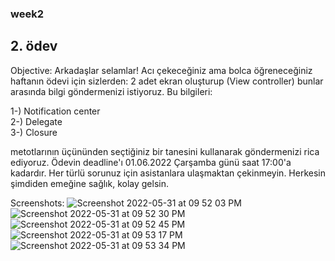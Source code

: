 ### week2
## 2. ödev
Objective:
Arkadaşlar selamlar! Acı çekeceğiniz ama bolca öğreneceğiniz haftanın ödevi için sizlerden: 2 adet ekran oluşturup (View controller) bunlar arasında bilgi göndermenizi istiyoruz. Bu bilgileri:  

1-) Notification center  
2-) Delegate  
3-) Closure  

metotlarının üçününden seçtiğiniz bir tanesini kullanarak göndermenizi rica ediyoruz. Ödevin deadline'ı 01.06.2022 Çarşamba günü saat 17:00'a kadardır. Her türlü sorunuz için asistanlara ulaşmaktan çekinmeyin. Herkesin şimdiden emeğine sağlık, kolay gelsin.

Screenshots:
![Screenshot 2022-05-31 at 09 52 03 PM](https://user-images.githubusercontent.com/44535117/171264818-fa34af71-aba3-4009-9700-e708fc796458.png)
![Screenshot 2022-05-31 at 09 52 30 PM](https://user-images.githubusercontent.com/44535117/171264825-e564f6af-4d42-4854-a284-9c699f610e5b.png)
![Screenshot 2022-05-31 at 09 52 45 PM](https://user-images.githubusercontent.com/44535117/171264831-cceab79e-6493-4389-8e9a-b6dda6b2ec8d.png)
![Screenshot 2022-05-31 at 09 53 17 PM](https://user-images.githubusercontent.com/44535117/171264837-b16fadb6-3de9-42b1-be55-a9ca0f006272.png)
![Screenshot 2022-05-31 at 09 53 34 PM](https://user-images.githubusercontent.com/44535117/171264840-81ea50d2-3fa7-4e40-b70c-dfdb7812ea36.png)
